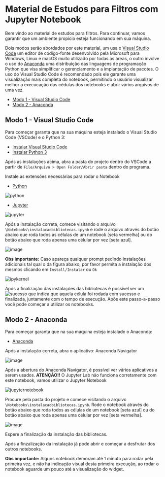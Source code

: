 # Material de Estudos para Filtros com Jupyter Notebook

Bem vindo ao material de estudos para filtros. Para continuar, vamos garantir que um ambiente propício esteja funcionando em sua máquina.

Dois modos serão abordados por este material, um usa o [Visual Studio Code](https://code.visualstudio.com/) um editor de código-fonte desenvolvido pela Microsoft para Windows, Linux e macOS muito utilizado por todas as áreas, 
o outro involve o uso do [Anaconda](https://www.anaconda.com/download/) uma distribuição das linguagens de programação Python que visa simplificar o gerenciamento e a implantação de pacotes. O uso do Visual Studio Code é recomendado pois ele garante uma visualização mais completa do notebook, permitindo o usuário visualizar melhor a execucação das cédulas dos notebooks e abrir vários arquivos de uma vez.

- [Modo 1 - Visual Studio Code](https://github.com/anaclaramsb/Material-de-Estudos-para-Filtros-PDS/tree/main#modo-1---visual-studio-code)
- [Modo 2 - Anaconda](https://github.com/anaclaramsb/Material-de-Estudos-para-Filtros#modo-2----anaconda)
 
## Modo 1 - Visual Studio Code
Para começar garanta que na sua máquina esteja instalado o Visual Studio Code (VSCode) e o Python 3:

- [Instalar Visual Studio Code](https://code.visualstudio.com/download)
- [Instalar Python 3](https://www.python.org/downloads/)

Após as instalações acima, abra a pasta do projeto dentro do VSCode a partir de `File/Arquivo > Open Folder/Abrir pasta` dentro do programa.

Instale as extensões necessárias para rodar o Notebook

- [Python](https://marketplace.visualstudio.com/items?itemName=ms-python.python)

![python](https://github.com/anaclaramsb/Material-de-Estudos-para-Filtros/assets/50646420/d7037a32-32e2-4bd6-a85f-9334fb7076c8)

 
 - [Jupyter](https://marketplace.visualstudio.com/items?itemName=ms-toolsai.jupyter)

![jupyter](https://github.com/anaclaramsb/Material-de-Estudos-para-Filtros/assets/50646420/d1724e06-0ddf-4eb7-bccf-cd679d0c3503)


Após a instalação correta, comece visitando o arquivo `\Notebooks\instalacaobibliotecas.ipynb` e rode o arquivo através do botão abaixo que roda todos as células de um notebook [seta vermelha]  ou do botão abaixo que roda apenas uma célular por vez [seta azul].

![image](https://github.com/anaclaramsb/Material-de-Estudos-para-Filtros/assets/50646420/b819ab9d-5f89-40c5-a10d-55704e534a15)


**Obs importante:** Caso apareça qualquer prompt pedindo instalações adicionais tal qual o da figura abaixo, por favor permita a instalação dos mesmos clicando em `Install/Instalar` ou `Ok`

![ipykernel](https://github.com/anaclaramsb/Material-de-Estudos-para-Filtros/assets/50646420/fc20c3d6-c83c-44d7-b0b9-249735450088)


Após a finalização das instalações das bibliotecas é possível ver um ![sucesso](https://github.com/anaclaramsb/Material-de-Estudos-para-Filtros/assets/50646420/7aa5643f-6b9e-4772-b305-c7d119fe58d7) que indica
que aquela célula foi rodada com sucesso e finalizada, juntamente com o tempo de execução. Após este passo-a-passo você pode começar a utilizar os notebooks.


## Modo 2 -  Anaconda
Para começar garanta que na sua máquina esteja instalado o Anaconda:

- [Anaconda ](https://www.anaconda.com/download/)

Após a instalação correta, abra o aplicativo: Anaconda Navigator

![image](https://github.com/anaclaramsb/Material-de-Estudos-para-Filtros/assets/50646420/16bd01b6-8d00-492c-b207-cb2eeecc97ae)

Após a abertura do Anaconda Navigator, é possível ver vários aplicativos a serem usados. **ATENÇÃO!!** O Jupyter Lab não funciona corretamente com este notebook, vamos utilizar o Jupyter Notebook

![jupyternotebook](https://github.com/anaclaramsb/Material-de-Estudos-para-Filtros/assets/50646420/5cf701c2-f8b6-4fde-9b5b-c2ac73062ccf)

Procure pela pasta do projeto e comece visitando o arquivo `\Notebooks\instalacaobibliotecas.ipynb`. Rode o notebook através do botão abaixo que roda todos as células de um notebook [seta azul]  ou do botão abaixo que roda apenas uma célular por vez [seta vermelha].

![image](https://github.com/anaclaramsb/Material-de-Estudos-para-Filtros/assets/50646420/fea5c3cc-771e-40be-9804-a6885c9e7250)

Espere a finalização da instalação das bibliotecas.

Após a finzalização da instalação já pode abrir e começar a desfrutar dos outros notebooks.

**Obs importante:** Alguns notebook demoram até 1 minuto para rodar pela primeira vez, e não há indicação visual desta primeira execução, ao rodar o notebook aguarde um pouco até a visualização do widget.



